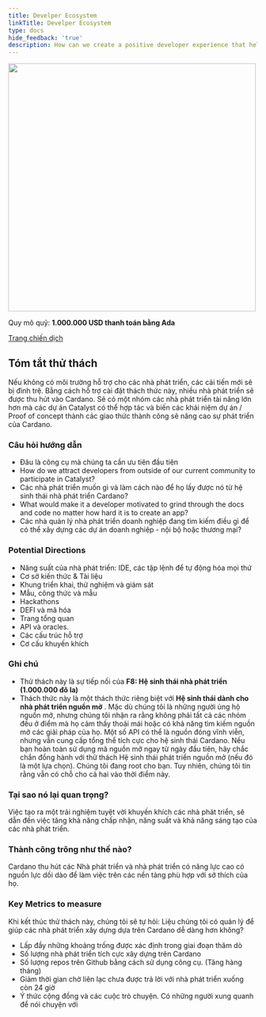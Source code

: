 ```yaml
---
title: Develper Ecosystem
linkTitle: Develper Ecosystem
type: docs
hide_feedback: 'true'
description: How can we create a positive developer experience that helps the developer focus on building successful apps?
---
```


<img src="https://cardano.ideascale.com/community-library/accounts/93/936143/Public/01-Developer-Ecosystem-4d9cc4.png" style="width:500px;height500px">

Quy mô quỹ: **1.000.000 USD thanh toán bằng Ada**

[Trang chiến dịch](https://cardano.ideascale.com/c/campaigns/26597/about)

## Tóm tắt thử thách

Nếu không có môi trường hỗ trợ cho các nhà phát triển, các cải tiến mới sẽ bị đình trệ. Bằng cách hỗ trợ cài đặt thách thức này, nhiều nhà phát triển sẽ được thu hút vào Cardano. Sẽ có một nhóm các nhà phát triển tài năng lớn hơn mà các dự án Catalyst có thể hợp tác và biến các khái niệm dự án / Proof of concept thành các giao thức thành công sẽ nâng cao sự phát triển của Cardano.

### Câu hỏi hướng dẫn

- Đâu là công cụ mà chúng ta cần ưu tiên đầu tiên
- How do we attract developers from outside of our current community to participate in Catalyst?
- Các nhà phát triển muốn gì và làm cách nào để họ lấy được nó từ hệ sinh thái nhà phát triển Cardano?
- What would make it a developer motivated to grind through the docs and code no matter how hard it is to create an app?
- Các nhà quản lý nhà phát triển doanh nghiệp đang tìm kiếm điều gì để có thể xây dựng các dự án doanh nghiệp - nội bộ hoặc thương mại?

### Potential Directions

- Năng suất của nhà phát triển: IDE, các tập lệnh để tự động hóa mọi thứ
- Cơ sở kiến thức &amp; Tài liệu
- Khung triển khai, thử nghiệm và giám sát
- Mẫu, công thức và mẫu
- Hackathons
- DEFI và mã hóa
- Trang tổng quan
- API và oracles.
- Các cấu trúc hỗ trợ
- Cơ cấu khuyến khích

### Ghi chú

- Thử thách này là sự tiếp nối của **F8: Hệ sinh thái nhà phát triển (1.000.000 đô la)**
- Thách thức này là một thách thức riêng biệt với **Hệ sinh thái dành cho nhà phát triển nguồn mở** . Mặc dù chúng tôi là những người ủng hộ nguồn mở, nhưng chúng tôi nhận ra rằng không phải tất cả các nhóm đều ở điểm mà họ cảm thấy thoải mái hoặc có khả năng tìm kiếm nguồn mở các giải pháp của họ. Một số API có thể là nguồn đóng vĩnh viễn, nhưng vẫn cung cấp tổng thể tích cực cho hệ sinh thái Cardano. Nếu bạn hoàn toàn sử dụng mã nguồn mở ngay từ ngày đầu tiên, hãy chắc chắn đồng hành với thử thách Hệ sinh thái phát triển nguồn mở (nếu đó là một lựa chọn). Chúng tôi đang root cho bạn. Tuy nhiên, chúng tôi tin rằng vẫn có chỗ cho cả hai vào thời điểm này.

### Tại sao nó lại quan trọng?

Việc tạo ra một trải nghiệm tuyệt vời khuyến khích các nhà phát triển, sẽ dẫn đến việc tăng khả năng chấp nhận, năng suất và khả năng sáng tạo của các nhà phát triển.

### Thành công trông như thế nào?

Cardano thu hút các Nhà phát triển và nhà phát triển có năng lực cao có nguồn lực dồi dào để làm việc trên các nền tảng phù hợp với sở thích của họ.

### Key Metrics to measure

Khi kết thúc thử thách này, chúng tôi sẽ tự hỏi: Liệu chúng tôi có quản lý để giúp các nhà phát triển xây dựng dựa trên Cardano dễ dàng hơn không?

- Lấp đầy những khoảng trống được xác định trong giai đoạn thăm dò
- Số lượng nhà phát triển tích cực xây dựng trên Cardano
- Số lượng repos trên Github bằng cách sử dụng công cụ. (Tăng hàng tháng)
- Giảm thời gian chờ liên lạc chưa được trả lời với nhà phát triển xuống còn 24 giờ
- Ý thức cộng đồng và các cuộc trò chuyện. Có những người xung quanh để nói chuyện với
